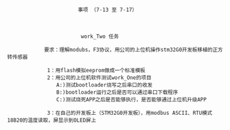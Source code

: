 
                           事项 （7-13 至 7-17）


​                                              

                            work_Two 任务
                
                要求：理解modubs，F3协议，用公司的上位机操作stm32G0开发板移植的正方转传感器
                                     
                 1：用flash模拟eeprom做成一个标准模板
                 2：用公司的上位机软件测试work_One的项目
                    A:)测试bootloader烧写之后串口的收发
                    B:)bootloader运行之后是否可以通过串口下载程序
                    C:)测试烧死APP之后是否能够执行，是否能够通过上位机升级APP
                          
                 3：在自己的开发板上（STM32G0开发板），用modbus ASCII、RTU模式18B20的温度读取，屏显示到OLED屏上


​              

